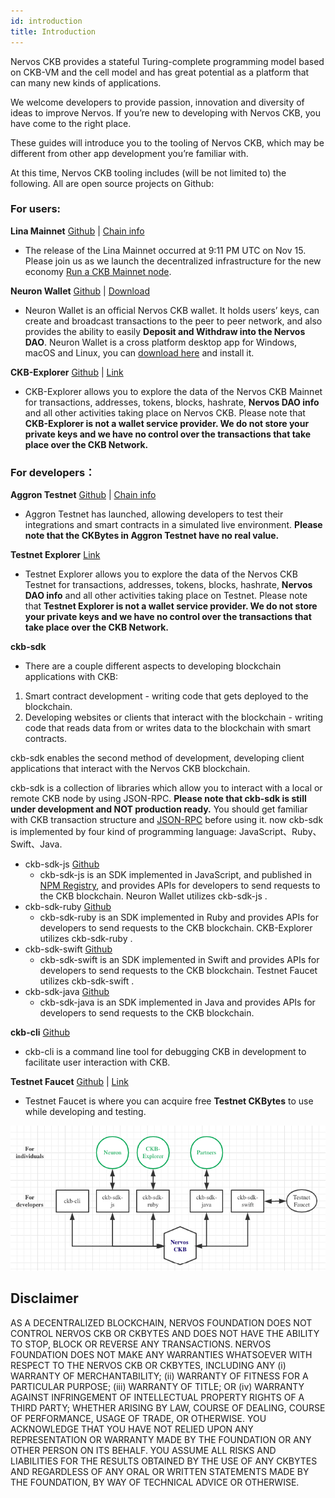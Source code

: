 ```yaml
---
id: introduction
title: Introduction
---
```

Nervos CKB provides a stateful Turing-complete programming model based on CKB-VM and the cell model and has great potential as a platform that can many new kinds of applications. 

We welcome developers to provide passion, innovation and diversity of ideas to improve Nervos. If you’re new to developing with Nervos CKB, you have come to the right place. 

These guides will introduce you to the tooling of Nervos CKB, which may be different from other app development you’re familiar with.

At this time, Nervos CKB tooling includes (will be not limited to) the following. All are open source projects on Github:

### For users: 

**Lina Mainnet**  [Github](https://github.com/nervosnetwork/ckb) | [Chain info](https://github.com/nervosnetwork/ckb/wiki/Chains)
* The release of the Lina Mainnet occurred at 9:11 PM UTC on Nov 15. Please join us as we launch the decentralized infrastructure for the new economy [Run a CKB Mainnet node](/getting-started/run-node).

**Neuron Wallet**  [Github](https://github.com/nervosnetwork/neuron) | [Download](https://github.com/nervosnetwork/neuron/releases)
* Neuron Wallet is an official Nervos CKB wallet. It holds users’ keys, can create 
and broadcast transactions to the peer to peer network, and also provides the ability to easily **Deposit and Withdraw into the Nervos DAO**.
 Neuron Wallet is a cross platform desktop app for Windows, macOS and Linux, you can [download here](https://github.com/nervosnetwork/neuron/releases) and install it.

**CKB-Explorer**  [Github](https://github.com/nervosnetwork/ckb-explorer) | [Link](https://explorer.nervos.org/)
* CKB-Explorer allows you to explore the data of the Nervos CKB Mainnet for transactions, addresses, tokens, blocks, hashrate, **Nervos DAO info** and all other activities taking place on Nervos CKB. Please note that **CKB-Explorer is not a wallet service provider. We do not store your private keys and we have no control over the transactions that take place over the CKB Network.**

### For developers：

**Aggron Testnet**  [Github](https://github.com/nervosnetwork/ckb) | [Chain info](https://github.com/nervosnetwork/ckb/wiki/Chains)
* Aggron Testnet has launched, allowing developers to test their integrations and smart contracts in a simulated live environment. **Please note that the CKBytes in Aggron Testnet have no real value.**

**Testnet Explorer** [Link](https://explorer.nervos.org/aggron/)
* Testnet Explorer allows you to explore the data of the Nervos CKB Testnet for transactions, addresses, tokens, blocks, hashrate, **Nervos DAO info** and all other activities taking place on Testnet. Please note that **Testnet Explorer is not a wallet service provider. We do not store your private keys and we have no control over the transactions that take place over the CKB Network.**

**ckb-sdk**
* There are a couple different aspects to developing blockchain applications with CKB:

1. Smart contract development - writing code that gets deployed to the blockchain.
2. Developing websites or clients that interact with the blockchain - writing code that reads data from or writes data to the blockchain with smart contracts.

ckb-sdk enables the second method of development, developing client applications that interact with the Nervos CKB blockchain. 

ckb-sdk is a collection of libraries which allow you to interact with a local or remote CKB node by using JSON-RPC. **Please note that ckb-sdk is still under development and NOT production ready.** You should get familiar with CKB transaction structure and [JSON-RPC](https://github.com/nervosnetwork/ckb/tree/develop/rpc) before using it. now ckb-sdk is implemented by four kind of programming language: JavaScript、Ruby、Swift、Java.

* ckb-sdk-js  [Github](https://github.com/nervosnetwork/ckb-sdk-js)
    * ckb-sdk-js is an SDK implemented in JavaScript, and published in [NPM Registry](https://www.npmjs.com/package/@nervosnetwork/ckb-sdk-core/), and provides APIs for developers to send requests to the CKB blockchain. Neuron Wallet utilizes ckb-sdk-js .
* ckb-sdk-ruby  [Github](https://github.com/nervosnetwork/ckb-sdk-ruby)
    * ckb-sdk-ruby is an SDK implemented in Ruby and provides APIs for developers to send requests to the CKB blockchain. CKB-Explorer utilizes ckb-sdk-ruby .
* ckb-sdk-swift  [Github](https://github.com/nervosnetwork/ckb-sdk-swift)
    * ckb-sdk-swift is an SDK implemented in Swift and provides APIs for developers to send requests to the CKB blockchain. Testnet Faucet utilizes ckb-sdk-swift .
* ckb-sdk-java  [Github](https://github.com/nervosnetwork/ckb-sdk-java)
    * ckb-sdk-java is an SDK implemented in Java and provides APIs for developers to send requests to the CKB blockchain.

**ckb-cli**  [Github](https://github.com/nervosnetwork/ckb-cli)

* ckb-cli is a command line tool for debugging CKB in development to facilitate user interaction with CKB. 

**Testnet Faucet**  [Github](https://github.com/nervosnetwork/ckb-testnet-faucet) | [Link](https://faucet.nervos.org/auth)
* Testnet Faucet is where you can acquire free **Testnet CKBytes** to use while developing and testing.

<img src="../assets/tooling/introduction.png" width= "600"/>

## Disclaimer

AS A DECENTRALIZED BLOCKCHAIN, NERVOS FOUNDATION DOES NOT CONTROL NERVOS CKB OR CKBYTES AND DOES NOT HAVE THE ABILITY TO STOP, BLOCK OR REVERSE ANY TRANSACTIONS. NERVOS FOUNDATION DOES NOT MAKE ANY WARRANTIES WHATSOEVER WITH RESPECT TO THE NERVOS CKB OR CKBYTES, INCLUDING ANY (i) WARRANTY OF MERCHANTABILITY; (ii) WARRANTY OF FITNESS FOR A PARTICULAR PURPOSE; (iii) WARRANTY OF TITLE; OR (iv) WARRANTY AGAINST INFRINGEMENT OF INTELLECTUAL PROPERTY RIGHTS OF A THIRD PARTY; WHETHER ARISING BY LAW, COURSE OF DEALING, COURSE OF PERFORMANCE, USAGE OF TRADE, OR OTHERWISE. YOU ACKNOWLEDGE THAT YOU HAVE NOT RELIED UPON ANY REPRESENTATION OR WARRANTY MADE BY THE FOUNDATION OR ANY OTHER PERSON ON ITS BEHALF. YOU ASSUME ALL RISKS AND LIABILITIES FOR THE RESULTS OBTAINED BY THE USE OF ANY CKBYTES AND REGARDLESS OF ANY ORAL OR WRITTEN STATEMENTS MADE BY THE FOUNDATION, BY WAY OF TECHNICAL ADVICE OR OTHERWISE.